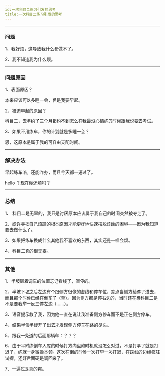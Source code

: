 ```yaml
---
id:一次科目二练习引发的思考
title:一次科目二练习引发的思考
---
```


---
### 问题

1、我好烦，这导致我什么都做不了。

2、我不知道我为什么烦。

---
### 问题原因

1、表面原因？

本来应该可以多睡一会，但是我要早起。

2、被迫早起的原因？

科目二，去年约了三个月都约不到怎么在我最没心情练的时候跟我说要去考试。

3、如果不用练车，你的计划就是多睡一会？

恩，这原本是属于我的可自由支配时间。

---
### 解决办法

早起练车咯，还能咋办，而且今天都一遍过了。

hello ？现在你还烦吗？

---
### 总结

1、 科目二是无辜的，我只是讨厌原本应该属于我自己的时间突然被夺走了。

2、或许寻找自己烦躁的根本原因才能更好地快速摆脱烦躁的困境——因为我知道要去做什么了。

3、如果把练车换成什么其他我不喜欢的东西，其实还是一样会烦。

4、科目二真的很无辜。

---
### 其他

1、半坡顾着调车的位置忘记看线了，盲停的。

2、半坡下坡之后左边有个跟侧方很像的虚线和停车位，差点当侧方给停了进去，而且那个时候已经在倒车了（草）。因为侧方都是停右边的，当时还在想科目二是不是要我举一反三停左边（……）。

3、语音提示救了我，因为他一直在说让我准备侧方停车而不是正在侧方停车。

4、结果半信半疑开了出去才发现侧方停车在路的尽头。

5、跟我一条道的后面那辆车：？？？

6、由于平时练倒车入库的时候打方向盘的时机就没怎么对过，不是打早了就是打迟了，练就一身微操本领。这次在倒的时候一次打早一次打迟，在踩线的边缘疯狂试探，还好后面硬是调回来了。

7、一遍过是真的爽。
